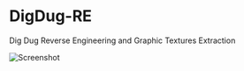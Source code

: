 # DigDug-RE
Dig Dug Reverse Engineering and Graphic Textures Extraction

![Screenshot](https://user-images.githubusercontent.com/67143169/113518935-01080a00-9592-11eb-8741-11767bf31619.jpg)

